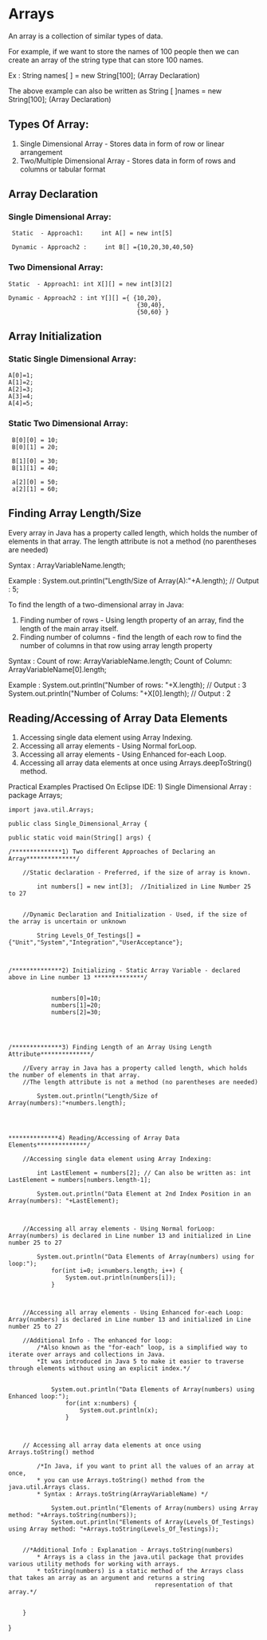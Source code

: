 # Arrays 

An array is a collection of similar types of data. 

For example, if we want to store the names of 100 people then we can create an array of the string type that can store 100 names.

Ex : String names[ ] = new String[100];  (Array Declaration)

The above example can also be written as String [ ]names = new String[100];  (Array Declaration)

## Types Of Array:

1) Single Dimensional Array - Stores data in form of row or linear arrangement
2) Two/Multiple Dimensional Array - Stores data in form of rows and columns or tabular format





## Array Declaration

### Single Dimensional Array:

     Static  - Approach1:     int A[] = new int[5]

     Dynamic - Approach2 :     int B[] ={10,20,30,40,50}


### Two Dimensional Array:

    Static  - Approach1: int X[][] = new int[3][2]

    Dynamic - Approach2 : int Y[][] ={ {10,20},
                                        {30,40}, 
                                        {50,60} }


## Array Initialization
  
### Static Single Dimensional Array:

    A[0]=1;
    A[1]=2;
    A[2]=3;
    A[3]=4;
    A[4]=5;

     
### Static Two Dimensional Array:

     B[0][0] = 10;
     B[0][1] = 20;

     B[1][0] = 30;
     B[1][1] = 40;

     a[2][0] = 50;
     a[2][1] = 60;


     
## Finding Array Length/Size

  Every array in Java has a property called length, which holds the number of elements in that array.
  The length attribute is not a method (no parentheses are needed)

  Syntax : ArrayVariableName.length;

  Example : System.out.println("Length/Size of Array(A):"+A.length); // Output : 5;

  To find the length of a two-dimensional array in Java:
  1) Finding number of rows - Using length property of an array, find the length of the main array itself.
  2) Finding number of columns - find the length of each row to find the number of columns in that row using array length property

  Syntax : Count of row: ArrayVariableName.length;
           Count of Column: ArrayVariableName[0].length;

  Example : System.out.println("Number of rows: "+X.length);  // Output : 3
	    System.out.println("Number of Colums: "+X[0].length);  // Output : 2


 ## Reading/Accessing of Array Data Elements

 1) Accessing single data element using Array Indexing.
 3) Accessing all array elements - Using Normal forLoop.
 4) Accessing all array elements - Using Enhanced for-each Loop.
 5) Accessing all array data elements at once using Arrays.deepToString() method.


 Practical Examples Practised On Eclipse IDE:
 		1) Single Dimensional Array : 
		package Arrays;

	import java.util.Arrays;

	public class Single_Dimensional_Array {
	
	public static void main(String[] args) {
		
	/**************1) Two different Approaches of Declaring an Array**************/
			
		//Static declaration - Preferred, if the size of array is known.
			
			int numbers[] = new int[3];  //Initialized in Line Number 25 to 27
				
				
		//Dynamic Declaration and Initialization - Used, if the size of the array is uncertain or unknown
			
			String Levels_Of_Testings[] = {"Unit","System","Integration","UserAcceptance"}; 
				
			
			
	/**************2) Initializing - Static Array Variable - declared above in Line number 13 **************/
			
			
				numbers[0]=10;
				numbers[1]=20;
				numbers[2]=30;
				

				
						
	/**************3) Finding Length of an Array Using Length Attribute**************/
				
		//Every array in Java has a property called length, which holds the number of elements in that array.
		//The length attribute is not a method (no parentheses are needed)
				
			System.out.println("Length/Size of Array(numbers):"+numbers.length);
				
				
				
				
	**************4) Reading/Accessing of Array Data Elements**************/
				
		//Accessing single data element using Array Indexing:
				 
			int LastElement = numbers[2]; // Can also be written as: int LastElement = numbers[numbers.length-1];
					
			System.out.println("Data Element at 2nd Index Position in an Array(numbers): "+LastElement);
				
				
				
		//Accessing all array elements - Using Normal forLoop: Array(numbers) is declared in Line number 13 and initialized in Line number 25 to 27
				
			System.out.println("Data Elements of Array(numbers) using for loop:");
				for(int i=0; i<numbers.length; i++) {
					System.out.println(numbers[i]);	
				}
				
				
				
		//Accessing all array elements - Using Enhanced for-each Loop: Array(numbers) is declared in Line number 13 and initialized in Line number 25 to 27
				
		//Additional Info - The enhanced for loop:
			/*Also known as the "for-each" loop, is a simplified way to iterate over arrays and collections in Java. 
			*It was introduced in Java 5 to make it easier to traverse through elements without using an explicit index.*/
					
					
				System.out.println("Data Elements of Array(numbers) using Enhanced loop:");
					for(int x:numbers) {
						System.out.println(x);
					}
					
					
				
		// Accessing all array data elements at once using Arrays.toString() method 
					
			/*In Java, if you want to print all the values of an array at once, 
			* you can use Arrays.toString() method from the java.util.Arrays class.
			* Syntax : Arrays.toString(ArrayVariableName) */
					
				System.out.println("Elements of Array(numbers) using Array method: "+Arrays.toString(numbers));
				System.out.println("Elements of Array(Levels_Of_Testings) using Array method: "+Arrays.toString(Levels_Of_Testings));
					
					
		//*Additional Info : Explanation - Arrays.toString(numbers)
			* Arrays is a class in the java.util package that provides various utility methods for working with arrays.  
			* toString(numbers) is a static method of the Arrays class that takes an array as an argument and returns a string 
                                             representation of that array.*/
					     
				
		}


}





	
  

  

   

